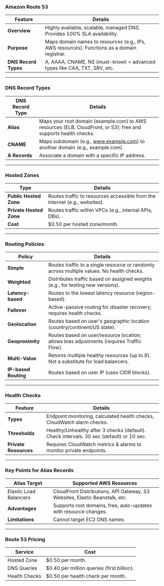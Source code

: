 
### **Amazon Route 53**

| **Feature**                     | **Details**                                                                                 |
|---------------------------------|---------------------------------------------------------------------------------------------|
| **Overview**                    | Highly available, scalable, managed DNS. Provides 100% SLA availability.                    |
| **Purpose**                     | Maps domain names to resources (e.g., IPs, AWS resources). Functions as a domain registrar. |
| **DNS Record Types**            | A, AAAA, CNAME, NS (must-know) + advanced types like CAA, TXT, SRV, etc.                    |

---

### **DNS Record Types**

| **DNS Record Type**             | **Details**                                                                                 |
|---------------------------------|---------------------------------------------------------------------------------------------|
| **Alias**                       | Maps your root domain (example.com) to AWS resources (ELB, CloudFront, or S3); free and supports health checks.    |
| **CNAME**                       | Maps subdomain (e.g., www.example.com) to another domain (e.g., example.com).               |
| **A Records**                   | Associate a domain with a specific IP address.                                              |


---

### **Hosted Zones**

| **Type**                        | **Details**                                                                                 |
|---------------------------------|---------------------------------------------------------------------------------------------|
| **Public Hosted Zone**          | Routes traffic to resources accessible from the internet (e.g., websites).                  |
| **Private Hosted Zone**         | Routes traffic within VPCs (e.g., internal APIs, DBs).                                      |
| **Cost**                        | $0.50 per hosted zone/month.                                                                |

---

### **Routing Policies**

| **Policy**                      | **Details**                                                                                 |
|---------------------------------|---------------------------------------------------------------------------------------------|
| **Simple**                      | Routes traffic to a single resource or randomly across multiple values. No health checks.   |
| **Weighted**                    | Distributes traffic based on assigned weights (e.g., for testing new versions).             |
| **Latency-based**               | Routes to the lowest latency resource (region-based).                                       |
| **Failover**                    | Active-passive routing for disaster recovery; requires health checks.                       |
| **Geolocation**                 | Routes based on user's geographic location (country/continent/US state).                   |
| **Geoproximity**                | Routes based on user/resource location; allows bias adjustments (requires Traffic Flow).    |
| **Multi-Value**                 | Returns multiple healthy resources (up to 8). Not a substitute for load balancers.          |
| **IP-based Routing**            | Routes based on user IP (uses CIDR blocks).                                                |

---

### **Health Checks**

| **Feature**                     | **Details**                                                                                 |
|---------------------------------|---------------------------------------------------------------------------------------------|
| **Types**                       | Endpoint monitoring, calculated health checks, CloudWatch alarm checks.                     |
| **Thresholds**                  | Healthy/Unhealthy after 3 checks (default). Check intervals: 30 sec (default) or 10 sec.    |
| **Private Resources**           | Requires CloudWatch metrics & alarms to monitor private endpoints.                         |

---

### **Key Points for Alias Records**

| **Alias Target**                | **Supported AWS Resources**                                                                |
|---------------------------------|---------------------------------------------------------------------------------------------|
| Elastic Load Balancers          | CloudFront Distributions, API Gateway, S3 Websites, Elastic Beanstalk, etc.               |
| **Advantages**                  | Supports root domains, free, auto-updates with resource changes.                           |
| **Limitations**                 | Cannot target EC2 DNS names.                                                               |

---

### **Route 53 Pricing**

| **Service**                     | **Cost**                                                                                   |
|---------------------------------|---------------------------------------------------------------------------------------------|
| Hosted Zone                     | $0.50 per month.                                                                           |
| DNS Queries                     | $0.40 per million queries (first billion).                                                |
| Health Checks                   | $0.50 per health check per month.                                                         |
